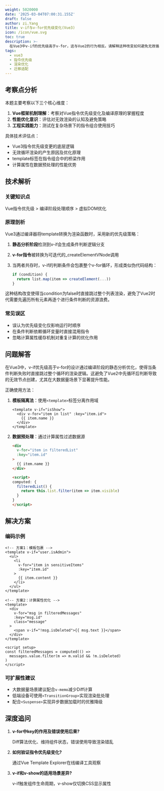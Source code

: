 ```yaml
---
weight: 5020000
date: '2025-03-04T07:00:31.155Z'
draft: false
author: zi.Yang
title: v-if与v-for优先级变化(Vue3)
icon: /icon/vue.svg
toc: true
description: >-
  在Vue3中v-if的优先级高于v-for，这与Vue2的行为相反。请解释这种改变如何避免无效循环渲染，并给出需要同时使用时的正确写法（如外层包裹template或使用计算属性过滤数据）
tags:
  - vue3
  - 指令优先级
  - 渲染优化
  - 迁移适配
---
```


## 考察点分析

本题主要考察以下三个核心维度：

1. **Vue框架机制理解**：考察对Vue指令优先级变化及编译原理的掌握程度
2. **性能优化意识**：评估对无效渲染的认知及避免策略
3. **工程实践能力**：测试在复杂场景下的指令组合使用技巧

具体技术评估点：

- Vue3指令优先级变更的底层逻辑
- 无效循环渲染的产生原因及优化原理
- template标签在指令组合中的桥梁作用
- 计算属性在数据预处理的性能优势

## 技术解析

### 关键知识点

Vue指令优先级 > 编译阶段处理顺序 > 虚拟DOM优化

### 原理剖析

Vue3通过编译器将template转换为渲染函数时，采用新的优先级策略：

1. **静态分析阶段**检测到v-if会生成条件判断逻辑分支
2. **v-for指令**被转换为可迭代的_createElementVNode调用
3. 当两者共存时，v-if的判断条件会包裹整个v-for循环，形成类似伪代码结构：

    ```javascript
    if (condition) {
      return list.map(item => createElement(...))
    }
    ```

这种结构改变使得当condition为false时直接跳过整个列表渲染，避免了Vue2时代需要先遍历所有元素再逐个进行条件判断的资源浪费。

### 常见误区

- 误认为优先级变化仅影响运行时顺序
- 在条件判断依赖循环变量时直接混用指令
- 忽略计算属性缓存机制对重复计算的优化作用

## 问题解答

在Vue3中，v-if优先级高于v-for的设计通过编译阶段的静态分析优化，使得当条件判断失败时直接跳过整个循环的渲染逻辑。这避免了Vue2中先循环后判断导致的无效节点创建，尤其在大数据量场景下显著提升性能。

正确使用方法：

1. **模板隔离法**：使用`<template>`标签分离作用域

    ```vue
    <template v-if="isShow">
      <div v-for="item in list" :key="item.id">
        {{ item.name }}
      </div>
    </template>
    ```

2. **数据预处理**：通过计算属性过滤数据源

    ```html
    <div 
      v-for="item in filteredList"
      :key="item.id"
    >
      {{ item.name }}
    </div>

    <script>
    computed: {
      filteredList() {
        return this.list.filter(item => item.visible)
      }
    }
    </script>
    ```

## 解决方案

### 编码示例

```vue
<!-- 方案1：模板包裹 -->
<template v-if="user.isAdmin">
  <ul>
    <li 
      v-for="item in sensitiveItems"
      :key="item.id"
    >
      {{ item.content }}
    </li>
  </ul>
</template>

<!-- 方案2：计算属性优化 -->
<template>
  <div 
    v-for="msg in filteredMessages"
    :key="msg.id"
    class="message"
  >
    <span v-if="!msg.isDeleted">{{ msg.text }}</span>
  </div>
</template>

<script setup>
const filteredMessages = computed(() => 
  messages.value.filter(m => m.valid && !m.isDeleted)
)
</script>
```

### 可扩展性建议

- 大数据量场景建议配合`v-memo`减少Diff计算
- 低端设备可使用`<TransitionGroup>`实现渲染批处理
- 配合`<Suspense>`实现异步数据加载时的优雅降级

## 深度追问

1. **v-for中key的作用及错误使用后果?**

    Diff算法优化、维持组件状态，错误使用导致渲染错乱

2. **如何验证指令优先级变化?**

    通过Vue Template Explorer在线编译工具观察

3. **v-if和v-show的适用场景差异?**

    v-if触发组件生命周期，v-show仅切换CSS显示属性
